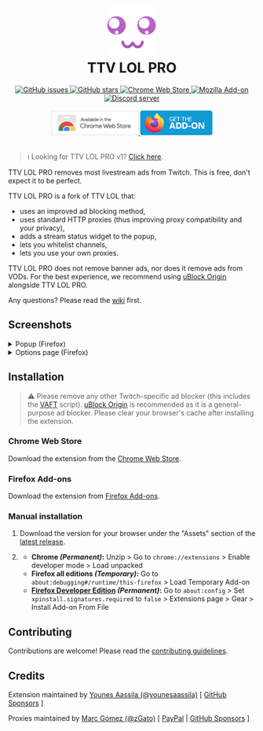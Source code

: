 <h1 align="center">
  <img alt="Icon" src="src/common/images/brand/icon.png" height="100" width="100" />
  <br />
  TTV LOL PRO
  <br />
</h1>

<div align="center">
  <a href="https://github.com/younesaassila/ttv-lol-pro/issues">
    <img
      alt="GitHub issues"
      src="https://img.shields.io/github/issues/younesaassila/ttv-lol-pro"
    />
  </a>
  <a href="https://github.com/younesaassila/ttv-lol-pro/stargazers">
    <img
      alt="GitHub stars"
      src="https://img.shields.io/github/stars/younesaassila/ttv-lol-pro"
    />
  </a>
  <a
    href="https://chrome.google.com/webstore/detail/ttv-lol-pro/bpaoeijjlplfjbagceilcgbkcdjbomjd"
  >
    <img
      alt="Chrome Web Store"
      src="https://img.shields.io/chrome-web-store/users/bpaoeijjlplfjbagceilcgbkcdjbomjd"
    />
  </a>
  <a href="https://addons.mozilla.org/addon/ttv-lol-pro/">
    <img alt="Mozilla Add-on" src="https://img.shields.io/amo/dw/ttv-lol-pro" />
  </a>
</div>

<div align="center">
  <a href="https://discord.gg/AmtFTPwsyH">
    <img
      alt="Discord server"
      src="https://dcbadge.vercel.app/api/server/AmtFTPwsyH"
    />
  </a>
</div>

<br />

<div align="center">
  <a
    href="https://chrome.google.com/webstore/detail/ttv-lol-pro/bpaoeijjlplfjbagceilcgbkcdjbomjd"
  >
    <img
      alt="Chrome Web Store"
      src="src/common/images/badges/chrome_web_store.png"
      height="50"
    />
  </a>
  <a href="https://addons.mozilla.org/addon/ttv-lol-pro/">
    <img
      alt="Firefox Add-ons"
      src="src/common/images/badges/firefox_addons.png"
      height="50"
    />
  </a>
</div>

<br />

> ℹ️ Looking for TTV LOL PRO v1? [Click here](https://github.com/younesaassila/ttv-lol-pro/tree/v1).

TTV LOL PRO removes most livestream ads from Twitch. This is free, don't expect it to be perfect.

TTV LOL PRO is a fork of TTV LOL that:

- uses an improved ad blocking method,
- uses standard HTTP proxies (thus improving proxy compatibility and your privacy),
- adds a stream status widget to the popup,
- lets you whitelist channels,
- lets you use your own proxies.

TTV LOL PRO does not remove banner ads, nor does it remove ads from VODs. For the best experience, we recommend using [uBlock Origin](https://ublockorigin.com/) alongside TTV LOL PRO.

Any questions? Please read the [wiki](https://wiki.cdn-perfprod.com/) first.

## Screenshots

<details>
  <summary>Popup (Firefox)</summary>
  <div align="center">
    <img
      alt="Popup (Firefox)"
      src="https://github.com/younesaassila/ttv-lol-pro/assets/47226184/722b2e22-50b0-4fc7-bd7b-61be2e1b592d"
      height="550"
    />
  </div>
</details>

<details>
  <summary>Options page (Firefox)</summary>
  <div align="center">
    <img
      alt="Options page (Firefox)"
      src="https://github.com/younesaassila/ttv-lol-pro/assets/47226184/83d96fcf-a8b1-4193-9dbe-232bf9d99529"
      height="550"
    />
  </div>
</details>

## Installation

> ⚠️ Please remove any other Twitch-specific ad blocker (this includes the [VAFT](https://github.com/pixeltris/TwitchAdSolutions#scripts) script). [uBlock Origin](https://ublockorigin.com/) is recommended as it is a general-purpose ad blocker. Please clear your browser's cache after installing the extension.

### Chrome Web Store

Download the extension from the [Chrome Web Store](https://chrome.google.com/webstore/detail/ttv-lol-pro/bpaoeijjlplfjbagceilcgbkcdjbomjd).

### Firefox Add-ons

Download the extension from [Firefox Add-ons](https://addons.mozilla.org/addon/ttv-lol-pro/).

### Manual installation

1. Download the version for your browser under the "Assets" section of the [latest release](https://github.com/younesaassila/ttv-lol-pro/releases).

1. - **Chrome _(Permanent)_:** Unzip > Go to `chrome://extensions` > Enable developer mode > Load unpacked
   - **Firefox all editions _(Temporary)_:** Go to `about:debugging#/runtime/this-firefox` > Load Temporary Add-on
   - **[Firefox Developer Edition](https://www.mozilla.org/en-US/firefox/developer/) _(Permanent)_:** Go to `about:config` > Set `xpinstall.signatures.required` to `false` > Extensions page > Gear > Install Add-on From File

## Contributing

Contributions are welcome! Please read the [contributing guidelines](CONTRIBUTING.md).

## Credits

Extension maintained by [Younes Aassila (@younesaassila)](https://github.com/younesaassila) [ [GitHub Sponsors](https://github.com/sponsors/younesaassila) ]

Proxies maintained by [Marc Gómez (@zGato)](https://github.com/zGato) [ [PayPal](https://paypal.me/gatogameryt) | [GitHub Sponsors](https://github.com/sponsors/zGato) ]
